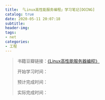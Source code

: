 ```yaml
---
title: 「Linux高性能服务编程」学习笔记[DOING]
catalog: true
date: 2020-05-11 20:07:18
subtitle:
header-img:
tags:
- net
categories:
- 工程
---
```

> 书籍豆瓣链接：[《Linux高性能服务器编程》](https://book.douban.com/subject/24722611/)
> 
> 开始学习时间：
> 
> 预计完成时间：
> 
> 实际完成时间：
